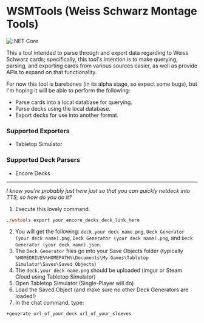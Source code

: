 WSMTools (Weiss Schwarz Montage Tools)
===========
![.NET Core](https://github.com/ronelm2000/wsmtools/workflows/.NET%20Core/badge.svg)

This a tool intended to parse through and export data regarding to Weiss Schwarz cards; specifically, this tool's intention is to make querying, parsing, and exporting cards from various sources easier, as
well as provide APIs to expand on that functionality.

For now this tool is barebones (in its alpha stage, so expect some bugs), but I'm hoping it will be able to perform the following:
* Parse cards into a local database for querying.
* Parse decks using the local database.
* Export decks for use into another format.

### Supported Exporters ###
* Tabletop Simulator

### Supported Deck Parsers ###
* Encore Decks

---------

*I know you're probably just here just so that you can quickly netdeck into TTS; so how do you do it?*
1. Execute this lovely command.
  ```ps
  ./wstools export your_encore_decks_deck_link_here
  ```
2. You will get the following: `deck.your deck name.png`, `Deck Generator (your deck name).png`,  `Deck Generator (your deck name).png`, and `Deck Generator (your deck name).json`.
3. The `Deck Generator` files go into your Save Objects folder (typically `%HOMEDRIVE%%HOMEPATH%\Documents\My Games\Tabletop Simulator\Saves\Saved Objects`)
4. The `deck.your deck name.png` should be uploaded (imgur or Steam Cloud using Tabletop Simulator)
5. Open Tabletop Simulator (Single-Player will do)
5. Load the Saved Object (and make sure no other Deck Generators are loaded!)
6. In the chat command, type:
  ```ps
  +generate url_of_your_deck url_of_your_sleeves
  ```
